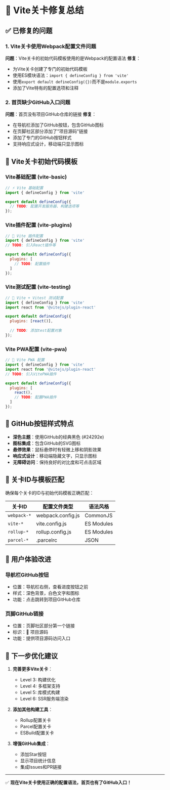 # 🔧 Vite关卡修复总结

## ✅ 已修复的问题

### 1. Vite关卡使用Webpack配置文件问题
**问题**：Vite关卡的初始代码模板使用的是Webpack的配置语法
**修复**：
- 为Vite关卡创建了专门的初始代码模板
- 使用ES模块语法：`import { defineConfig } from 'vite'`
- 使用`export default defineConfig({})`而不是`module.exports`
- 添加了Vite特有的配置选项和注释

### 2. 首页缺少GitHub入口问题
**问题**：首页没有项目GitHub仓库的链接
**修复**：
- 在导航栏添加了GitHub按钮，包含GitHub图标
- 在页脚社区部分添加了"项目源码"链接
- 添加了专门的GitHub按钮样式
- 支持响应式设计，移动端只显示图标

## 🎯 Vite关卡初始代码模板

### Vite基础配置 (vite-basic)
```javascript
// ⚡ Vite 基础配置
import { defineConfig } from 'vite'

export default defineConfig({
  // TODO: 配置开发服务器、构建选项等
});
```

### Vite插件配置 (vite-plugins)
```javascript
// 🔌 Vite 插件配置
import { defineConfig } from 'vite'
// TODO: 引入React插件等

export default defineConfig({
  plugins: [
    // TODO: 配置插件
  ]
});
```

### Vite测试配置 (vite-testing)
```javascript
// 🧪 Vite + Vitest 测试配置
import { defineConfig } from 'vite'
import react from '@vitejs/plugin-react'

export default defineConfig({
  plugins: [react()],
  
  // TODO: 添加test配置对象
});
```

### Vite PWA配置 (vite-pwa)
```javascript
// 📱 Vite PWA 配置
import { defineConfig } from 'vite'
import react from '@vitejs/plugin-react'
// TODO: 引入VitePWA插件

export default defineConfig({
  plugins: [
    react(),
    // TODO: 配置PWA插件
  ]
});
```

## 🎨 GitHub按钮样式特点

- **深色主题**：使用GitHub的经典黑色 (#24292e)
- **图标集成**：包含GitHub的SVG图标
- **悬停效果**：鼠标悬停时有轻微上移和阴影效果
- **响应式设计**：移动端隐藏文字，只显示图标
- **无障碍访问**：保持良好的对比度和可点击区域

## 🔄 关卡ID与模板匹配

确保每个关卡的ID与初始代码模板正确匹配：

| 关卡ID | 配置文件类型 | 语法风格 |
|--------|-------------|----------|
| `webpack-*` | webpack.config.js | CommonJS |
| `vite-*` | vite.config.js | ES Modules |
| `rollup-*` | rollup.config.js | ES Modules |
| `parcel-*` | .parcelrc | JSON |

## 📱 用户体验改进

### 导航栏GitHub按钮
- 位置：导航栏右侧，查看进度按钮之前
- 样式：深色背景，白色文字和图标
- 功能：点击跳转到项目GitHub仓库

### 页脚GitHub链接
- 位置：页脚社区部分第一个链接
- 标识：🌟 项目源码
- 功能：提供项目源码访问入口

## 🚀 下一步优化建议

1. **完善更多Vite关卡**：
   - Level 3: 构建优化
   - Level 4: 多框架支持
   - Level 5: 库模式构建
   - Level 6: SSR服务端渲染

2. **添加其他构建工具**：
   - Rollup配置关卡
   - Parcel配置关卡
   - ESBuild配置关卡

3. **增强GitHub集成**：
   - 添加Star按钮
   - 显示项目统计信息
   - 集成Issues和PR链接

---

✅ **现在Vite关卡使用正确的配置语法，首页也有了GitHub入口！**